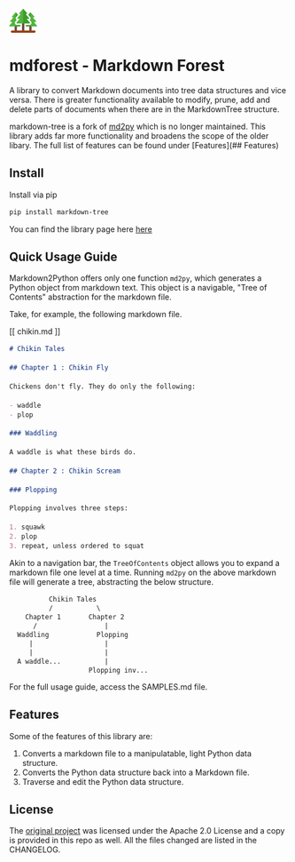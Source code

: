 

![icon](media/forest-icon.png) 
# mdforest - Markdown Forest

A library to convert Markdown documents into tree data structures and vice versa. There is greater functionality available to modify, prune, add and delete parts of documents when there are in the MarkdownTree structure. 

markdown-tree is a fork of [md2py](https://github.com/alvinwan/md2py) which is no longer maintained. This library adds far more functionality and broadens the scope of the older libary. The full list of features can be found under [Features](## Features)

## Install

Install via pip

```bash
pip install markdown-tree
```

You can find the library page here [here](nil)

## Quick Usage Guide

Markdown2Python offers only one function `md2py`, which generates a Python
object from markdown text. This object is a navigable, "Tree of Contents"
abstraction for the markdown file.

Take, for example, the following markdown file.

[[ chikin.md ]]

```markdown
# Chikin Tales

## Chapter 1 : Chikin Fly

Chickens don't fly. They do only the following:

- waddle
- plop

### Waddling

A waddle is what these birds do. 

## Chapter 2 : Chikin Scream

### Plopping

Plopping involves three steps:

1. squawk
2. plop
3. repeat, unless ordered to squat

```

Akin to a navigation bar, the `TreeOfContents` object allows you to expand a
markdown file one level at a time. Running `md2py` on the above markdown file
will generate a tree, abstracting the below structure.

```text
          Chikin Tales
          /           \
    Chapter 1       Chapter 2
      /                 |
  Waddling            Plopping
     |                  |
     |                  |        
  A waddle...           |          
                    Plopping inv...
```

For the full usage guide, access the SAMPLES.md file.

## Features

Some of the features of this library are:

1. Converts a markdown file to a manipulatable, light Python data structure.
2. Converts the Python data structure back into a Markdown file.
3. Traverse and edit the Python data structure.

## License 

The [original project](https://github.com/alvinwan/md2py) was licensed under the Apache 2.0 License and a copy is provided in this repo as well. All the files changed are listed in the CHANGELOG.
